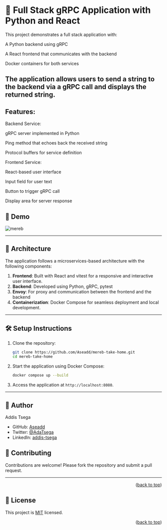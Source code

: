 
# 🧪 Full Stack gRPC Application with Python and React

This project demonstrates a full stack application with:

A Python backend using gRPC

A React frontend that communicates with the backend

Docker containers for both services

The application allows users to send a string to the backend via a gRPC call and displays the returned string.
---

## Features:

Backend Service:

gRPC server implemented in Python

Ping method that echoes back the received string

Protocol buffers for service definition

Frontend Service:

React-based user interface

Input field for user text

Button to trigger gRPC call

Display area for server response

## 📸 Demo
![mereb](https://github.com/user-attachments/assets/a7055b70-21cb-4ba2-a2e4-955e6cb4b7bd)


---

## 🧱 Architecture

The application follows a microservices-based architecture with the following components:

1. **Frontend**: Built with React and vitest for a responsive and interactive user interface.
2. **Backend**: Developed using Python, gRPC, pytest
3. **Envoy**: For proxy and communication between the frontend and the backend
4.  **Containerization**: Docker Compose for seamless deployment and local development.

---


## 🛠️ Setup Instructions

1. Clone the repository:
    ```bash
    git clone https://github.com/Aseadd/mereb-take-home.git
    cd mereb-take-home
    ```

2. Start the application using Docker Compose:
    ```bash
    docker compose up --build
    ```

3. Access the application at `http://localhost:8080`.

---

## 👥 Author <a name="author"></a>

Addis Tsega

- GitHub: [Aseadd](https://github.com/Aseadd)
- Twitter: [@AdaTsega](https://twitter.com/AdaTsega)
- LinkedIn: [addis-tsega](https://www.linkedin.com/in/addis-tsega/)

## 🤝 Contributing

Contributions are welcome! Please fork the repository and submit a pull request.

---
<p align="right">(<a href="#readme-top">back to top</a>)</p>

<!-- LICENSE -->

## 📝 License <a name="license"></a>

This project is [MIT](./MIT.md) licensed.



<p align="right">(<a href="#readme-top">back to top</a>)</p>
